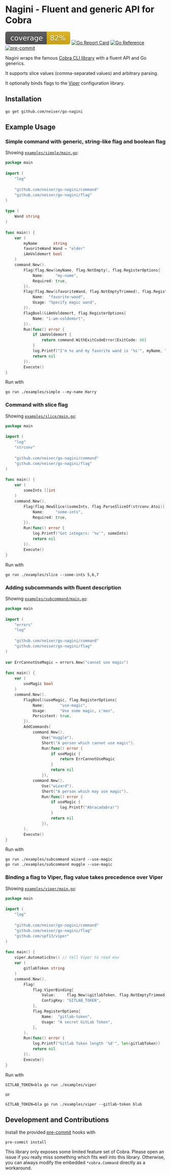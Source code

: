 # Nagini - Fluent and generic API for Cobra

![coverage](https://raw.githubusercontent.com/neiser/go-nagini/badges/.badges/main/coverage.svg)
[![Go Report Card](https://goreportcard.com/badge/github.com/neiser/go-nagini)](https://goreportcard.com/report/github.com/neiser/go-nagini)
[![Go Reference](https://pkg.go.dev/badge/github.com/neiser/go-nagini.svg)](https://pkg.go.dev/github.com/neiser/go-nagini)
[![pre-commit](https://img.shields.io/badge/pre--commit-enabled-brightgreen?logo=pre-commit&logoColor=white)](https://github.com/pre-commit/pre-commit)

Nagini wraps the famous 
[Cobra CLI library](https://github.com/spf13/cobra) 
with a fluent API and Go generics.

It supports slice values (comma-separated values) and arbitrary parsing.

It optionally binds flags to the
[Viper](https://github.com/spf13/viper) configuration library.

## Installation

```shell
go get github.com/neiser/go-nagini
```

## Example Usage

### Simple command with generic, string-like flag and boolean flag

Showing [`examples/simple/main.go`](./examples/simple/main.go):

```go:examples/simple/main.go
package main

import (
	"log"

	"github.com/neiser/go-nagini/command"
	"github.com/neiser/go-nagini/flag"
)

type (
	Wand string
)

func main() {
	var (
		myName       string
		favoriteWand Wand = "elder"
		iAmVoldemort bool
	)
	command.New().
		Flag(flag.New(&myName, flag.NotEmpty), flag.RegisterOptions{
			Name:     "my-name",
			Required: true,
		}).
		Flag(flag.New(&favoriteWand, flag.NotEmptyTrimmed), flag.RegisterOptions{
			Name:  "favorite-wand",
			Usage: "Specify magic wand",
		}).
		FlagBool(&iAmVoldemort, flag.RegisterOptions{
			Name: "i-am-voldemort",
		}).
		Run(func() error {
			if iAmVoldemort {
				return command.WithExitCodeError{ExitCode: 66}
			}
			log.Printf("I'm %s and my favorite wand is '%s'", myName, favoriteWand)
			return nil
		}).
		Execute()
}

```

Run with
```shell
go run ./examples/simple --my-name Harry
```

### Command with slice flag

Showing [`examples/slice/main.go`](./examples/slice/main.go):

```go:examples/slice/main.go
package main

import (
	"log"
	"strconv"

	"github.com/neiser/go-nagini/command"
	"github.com/neiser/go-nagini/flag"
)

func main() {
	var (
		someInts []int
	)
	command.New().
		Flag(flag.NewSlice(&someInts, flag.ParseSliceOf(strconv.Atoi)), flag.RegisterOptions{
			Name:     "some-ints",
			Required: true,
		}).
		Run(func() error {
			log.Printf("Got integers: '%v'", someInts)
			return nil
		}).
		Execute()
}

```

Run with
```shell
go run ./examples/slice --some-ints 5,6,7
```

### Adding subcommands with fluent description

Showing [`examples/subcommand/main.go`](./examples/subcommand/main.go):

```go:examples/subcommand/main.go
package main

import (
	"errors"
	"log"

	"github.com/neiser/go-nagini/command"
	"github.com/neiser/go-nagini/flag"
)

var ErrCannotUseMagic = errors.New("cannot use magic")

func main() {
	var (
		useMagic bool
	)
	command.New().
		FlagBool(&useMagic, flag.RegisterOptions{
			Name:       "use-magic",
			Usage:      "Use some magic, c'mon",
			Persistent: true,
		}).
		AddCommands(
			command.New().
				Use("muggle").
				Short("A person which cannot use magic").
				Run(func() error {
					if useMagic {
						return ErrCannotUseMagic
					}
					return nil
				}),
			command.New().
				Use("wizard").
				Short("A person which may use magic").
				Run(func() error {
					if useMagic {
						log.Printf("Abracadabra!")
					}
					return nil
				}),
		).
		Execute()
}

```

Run with
```shell
go run ./examples/subcommand wizard --use-magic
go run ./examples/subcommand muggle --use-magic
```

### Binding a flag to Viper, flag value takes precedence over Viper

Showing [`examples/viper/main.go`](examples/viper/main.go):

```go:examples/viper/main.go
package main

import (
	"log"

	"github.com/neiser/go-nagini/command"
	"github.com/neiser/go-nagini/flag"
	"github.com/spf13/viper"
)

func main() {
	viper.AutomaticEnv() // tell Viper to read env
	var (
		gitlabToken string
	)
	command.New().
		Flag(
			flag.ViperBinding{
				Value:     flag.New(&gitlabToken, flag.NotEmptyTrimmed),
				ConfigKey: "GITLAB_TOKEN",
			},
			flag.RegisterOptions{
				Name:  "gitlab-token",
				Usage: "A secret GitLab Token",
			},
		).
		Run(func() error {
			log.Printf("Gitlab Token length '%d'", len(gitlabToken))
			return nil
		}).
		Execute()
}

```

Run with
```shell
GITLAB_TOKEN=bla go run ./examples/viper
```
or 
```shell
GITLAB_TOKEN=bla go run ./examples/viper --gitlab-token blub
```


## Development and Contributions

Install the provided 
[pre-commit](https://pre-commit.com)
hooks with
```shell
pre-commit install
```

This library only exposes some limited feature set of Cobra.
Please open an issue if you really miss something which fits well into this library.
Otherwise, you can always modify the embedded `*cobra.Command` directly as a workaround.
